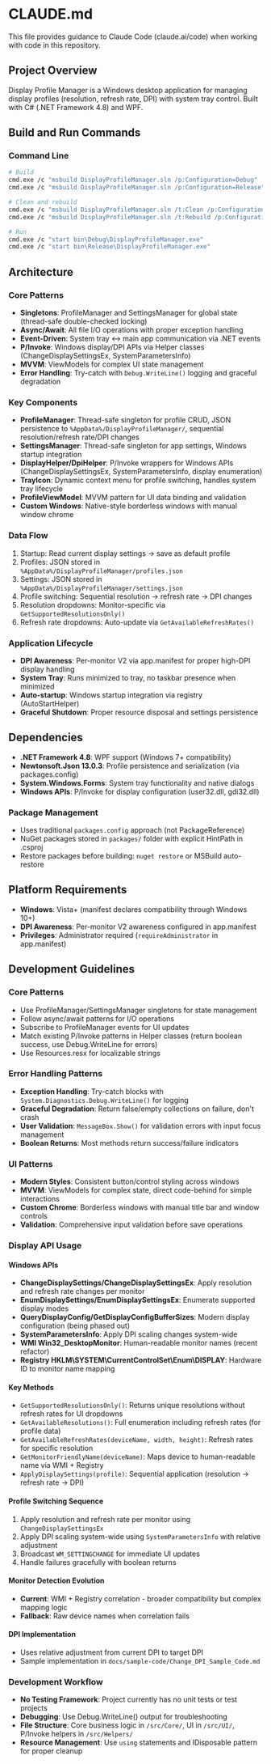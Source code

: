 # CLAUDE.md

This file provides guidance to Claude Code (claude.ai/code) when working with code in this repository.

## Project Overview

Display Profile Manager is a Windows desktop application for managing display profiles (resolution, refresh rate, DPI) with system tray control. Built with C# (.NET Framework 4.8) and WPF.

## Build and Run Commands

### Command Line
```bash
# Build
cmd.exe /c "msbuild DisplayProfileManager.sln /p:Configuration=Debug"
cmd.exe /c "msbuild DisplayProfileManager.sln /p:Configuration=Release"

# Clean and rebuild
cmd.exe /c "msbuild DisplayProfileManager.sln /t:Clean /p:Configuration=Debug"
cmd.exe /c "msbuild DisplayProfileManager.sln /t:Rebuild /p:Configuration=Debug"

# Run
cmd.exe /c "start bin\Debug\DisplayProfileManager.exe"
cmd.exe /c "start bin\Release\DisplayProfileManager.exe"
```

## Architecture

### Core Patterns
- **Singletons**: ProfileManager and SettingsManager for global state (thread-safe double-checked locking)
- **Async/Await**: All file I/O operations with proper exception handling
- **Event-Driven**: System tray ↔ main app communication via .NET events
- **P/Invoke**: Windows display/DPI APIs via Helper classes (ChangeDisplaySettingsEx, SystemParametersInfo)
- **MVVM**: ViewModels for complex UI state management
- **Error Handling**: Try-catch with `Debug.WriteLine()` logging and graceful degradation

### Key Components
- **ProfileManager**: Thread-safe singleton for profile CRUD, JSON persistence to `%AppData%/DisplayProfileManager/`, sequential resolution/refresh rate/DPI changes
- **SettingsManager**: Thread-safe singleton for app settings, Windows startup integration
- **DisplayHelper/DpiHelper**: P/Invoke wrappers for Windows APIs (ChangeDisplaySettingsEx, SystemParametersInfo, display enumeration)
- **TrayIcon**: Dynamic context menu for profile switching, handles system tray lifecycle
- **ProfileViewModel**: MVVM pattern for UI data binding and validation
- **Custom Windows**: Native-style borderless windows with manual window chrome

### Data Flow
1. Startup: Read current display settings → save as default profile
2. Profiles: JSON stored in `%AppData%/DisplayProfileManager/profiles.json`
3. Settings: JSON stored in `%AppData%/DisplayProfileManager/settings.json`
4. Profile switching: Sequential resolution → refresh rate → DPI changes
5. Resolution dropdowns: Monitor-specific via `GetSupportedResolutionsOnly()`
6. Refresh rate dropdowns: Auto-update via `GetAvailableRefreshRates()`

### Application Lifecycle
- **DPI Awareness**: Per-monitor V2 via app.manifest for proper high-DPI display handling
- **System Tray**: Runs minimized to tray, no taskbar presence when minimized
- **Auto-startup**: Windows startup integration via registry (AutoStartHelper)
- **Graceful Shutdown**: Proper resource disposal and settings persistence

## Dependencies
- **.NET Framework 4.8**: WPF support (Windows 7+ compatibility)
- **Newtonsoft.Json 13.0.3**: Profile persistence and serialization (via packages.config)
- **System.Windows.Forms**: System tray functionality and native dialogs
- **Windows APIs**: P/Invoke for display configuration (user32.dll, gdi32.dll)

### Package Management
- Uses traditional `packages.config` approach (not PackageReference)
- NuGet packages stored in `packages/` folder with explicit HintPath in .csproj
- Restore packages before building: `nuget restore` or MSBuild auto-restore

## Platform Requirements
- **Windows**: Vista+ (manifest declares compatibility through Windows 10+)
- **DPI Awareness**: Per-monitor V2 awareness configured in app.manifest
- **Privileges**: Administrator required (`requireAdministrator` in app.manifest)

## Development Guidelines

### Core Patterns
- Use ProfileManager/SettingsManager singletons for state management
- Follow async/await patterns for I/O operations
- Subscribe to ProfileManager events for UI updates
- Match existing P/Invoke patterns in Helper classes (return boolean success, use Debug.WriteLine for errors)
- Use Resources.resx for localizable strings

### Error Handling Patterns
- **Exception Handling**: Try-catch blocks with `System.Diagnostics.Debug.WriteLine()` for logging
- **Graceful Degradation**: Return false/empty collections on failure, don't crash
- **User Validation**: `MessageBox.Show()` for validation errors with input focus management
- **Boolean Returns**: Most methods return success/failure indicators

### UI Patterns
- **Modern Styles**: Consistent button/control styling across windows
- **MVVM**: ViewModels for complex state, direct code-behind for simple interactions
- **Custom Chrome**: Borderless windows with manual title bar and window controls
- **Validation**: Comprehensive input validation before save operations

### Display API Usage

#### Windows APIs
- **ChangeDisplaySettings/ChangeDisplaySettingsEx**: Apply resolution and refresh rate changes per monitor
- **EnumDisplaySettings/EnumDisplaySettingsEx**: Enumerate supported display modes
- **QueryDisplayConfig/GetDisplayConfigBufferSizes**: Modern display configuration (being phased out)
- **SystemParametersInfo**: Apply DPI scaling changes system-wide
- **WMI Win32_DesktopMonitor**: Human-readable monitor names (recent refactor)
- **Registry HKLM\SYSTEM\CurrentControlSet\Enum\DISPLAY**: Hardware ID to monitor name mapping

#### Key Methods
- `GetSupportedResolutionsOnly()`: Returns unique resolutions without refresh rates for UI dropdowns
- `GetAvailableResolutions()`: Full enumeration including refresh rates (for profile data)
- `GetAvailableRefreshRates(deviceName, width, height)`: Refresh rates for specific resolution
- `GetMonitorFriendlyName(deviceName)`: Maps device to human-readable name via WMI + Registry
- `ApplyDisplaySettings(profile)`: Sequential application (resolution → refresh rate → DPI)

#### Profile Switching Sequence
1. Apply resolution and refresh rate per monitor using `ChangeDisplaySettingsEx`
2. Apply DPI scaling system-wide using `SystemParametersInfo` with relative adjustment
3. Broadcast `WM_SETTINGCHANGE` for immediate UI updates
4. Handle failures gracefully with boolean returns

#### Monitor Detection Evolution
- **Current**: WMI + Registry correlation - broader compatibility but complex mapping logic
- **Fallback**: Raw device names when correlation fails

#### DPI Implementation
- Uses relative adjustment from current DPI to target DPI
- Sample implementation in `docs/sample-code/Change_DPI_Sample_Code.md`

### Development Workflow
- **No Testing Framework**: Project currently has no unit tests or test projects
- **Debugging**: Use Debug.WriteLine() output for troubleshooting
- **File Structure**: Core business logic in `/src/Core/`, UI in `/src/UI/`, P/Invoke helpers in `/src/Helpers/`
- **Resource Management**: Use `using` statements and IDisposable pattern for proper cleanup